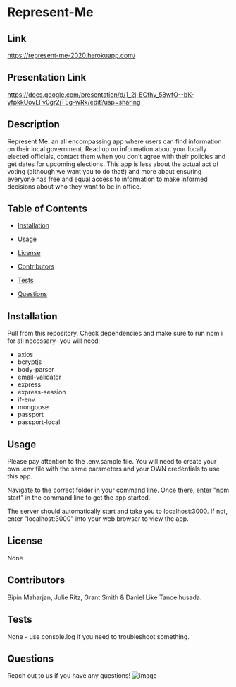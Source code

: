 # Represent-Me
## Link
https://represent-me-2020.herokuapp.com/
## Presentation Link
https://docs.google.com/presentation/d/1_2j-ECfhv_58wfO--bK-yfpkkUovLFv0gr2jTEg-wRk/edit?usp=sharing
## Description
Represent Me: an all encompassing app where users can find information on their local government. Read up on information about your locally elected officials, contact them when you don’t agree with their policies and get dates for upcoming elections. This app is less about the actual act of voting (although we want you to do that!) and more about ensuring everyone has free and equal access to information to make informed decisions about who they want to be in office.
## Table of Contents
* [Installation](#installation)

* [Usage](#usage)

* [License](#license)

* [Contributors](#contributors)

* [Tests](#tests)

* [Questions](#questions)
## Installation
Pull from this repository. Check dependencies and make sure to run npm i for all necessary- you will need:
- axios
- bcryptjs
- body-parser
- email-validator
- express
- express-session
- if-env
- mongoose
- passport
- passport-local
## Usage
Please pay attention to the .env.sample file. You will need to create your own .env file with the same parameters and your OWN credentials to use this app.

Navigate to the correct folder in your command line. Once there, enter "npm start" in the command line to get the app started.

The server should automatically start and take you to localhost:3000. If not, enter "localhost:3000" into your web browser to view the app.
## License
None
## Contributors
Bipin Maharjan, Julie Ritz, Grant Smith & Daniel Like Tanoeihusada.
## Tests
None - use console.log if you need to troubleshoot something.
## Questions
Reach out to us if you have any questions!
![image](https://user-images.githubusercontent.com/60047114/90193057-02719180-dd79-11ea-817e-aaeda9f519c0.png)
